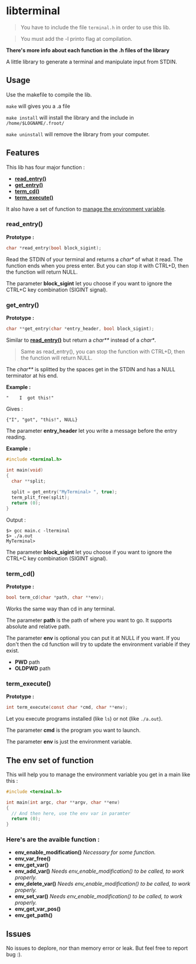 # libterminal
> You have to include the file `terminal.h` in order to use this lib.

> You must add the -l printo flag at compilation.

**There's more info about each function in the .h files of the library** 

A little library to generate a terminal and manipulate input from STDIN.

## Usage

Use the makefile to compile the lib.

`make` will gives you a .a file

`make install` will install the library and the include in `/home/$LOGNAME/.froot/`

`make uninstall` will remove the library from your computer.

## Features

This lib has four major function :
- [**read_entry()**](#read_entry)
- [**get_entry()**](#get_entry)
- [**term_cd()**](#term_cd)
- [**term_execute()**](#term_execute)

It also have a set of function to [manage the environment variable](#the-env-set-of-function).

### read_entry()

**Prototype :**
```c
char *read_entry(bool block_sigint);
```
Read the STDIN of your terminal and returns a *char\** of what it read.
The function ends when you press enter. But you can stop it with CTRL+D, then the function will return NULL.

The parameter **block_sigint** let you choose if you want to ignore the CTRL+C key combination (SIGINT signal).



### get_entry()

**Prototype :**
```c
char **get_entry(char *entry_header, bool block_sigint);
```
Similar to [**read_entry()**](#read_entry) but return a *char\*\** instead of a *char\**.

> Same as read_entry(), you can stop the function with CTRL+D, then the function will return NULL.

The *char\*\** is splitted by the spaces get in the STDIN and has a NULL terminator at his end.

**Example :**
```
"    I  got this!"
```
Gives :
```
{"I", "got", "this!", NULL}
```
The parameter **entry_header** let you write a message before the entry reading.

**Example :**
```c
#include <terminal.h>

int main(void)
{
  char **split;
  
  split = get_entry("MyTerminal> ", true);
  term_plit_free(split);
  return (0);
}
```
Output : 
```
$> gcc main.c -lterminal
$> ./a.out
MyTerminal> 
```

The parameter **block_sigint** let you choose if you want to ignore the CTRL+C key combination (SIGINT signal).



### term_cd()

**Prototype :**
```c
bool term_cd(char *path, char **env);
```
Works the same way than cd in any terminal.

The parameter **path** is the path of where you want to go. It supports absolute and relative path.

The parameter **env** is optional you can put it at NULL if you want. 
If you don't then the cd function will try to update the environment variable if they exist.
- **PWD** path
- **OLDPWD** path



### term_execute()

**Prototype :**
```c
int term_execute(const char *cmd, char **env);
```
Let you execute programs installed (like ```ls```) or not (like ```./a.out```).

The parameter **cmd** is the program you want to launch.

The parameter **env** is just the environment variable.



## The env set of function
This will help you to manage the environment variable you get in a main like this :
```c
#include <terminal.h>

int main(int argc, char **argv, char **env)
{
  // And then here, use the env var in paramter
  return (0);
}
```
### Here's are the avaible function :
- **env_enable_modification()** *Necessary for some function.*
- **env_var_free()**
- **env_get_var()**
- **env_add_var()** *Needs env_enable_modification() to be called, to work properly.*
- **env_delete_var()** *Needs env_enable_modification() to be called, to work properly.*
- **env_set_var()** *Needs env_enable_modification() to be called, to work properly.*
- **env_get_var_pos()**
- **env_get_path()**


## Issues
No issues to deplore, nor than memory error or leak. But feel free to report bug :).
